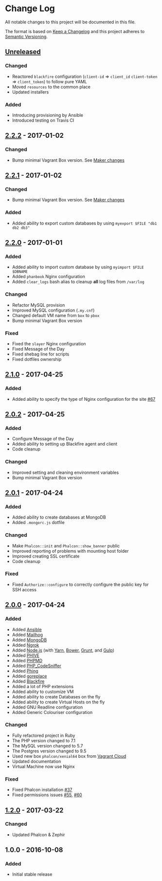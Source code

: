 # Change Log
All notable changes to this project will be documented in this file.

The format is based on [Keep a Changelog](http://keepachangelog.com/)
and this project adheres to [Semantic Versioning](http://semver.org/).

## [Unreleased]
### Changed
- Reactored `blackfire` configuration (`client-id` => `client_id` `client-token` => `client_token`) to follow pure YAML
- Moved `resources` to the common place
- Updated installers

### Added
- Introducing provisioning by Ansible
- Introduced testing on Travis CI

## [2.2.2] - 2017-01-02
### Changed
- Bump minimal Vagrant Box version. See [Maker changes](https://github.com/phalcon/maker/releases/tag/v2.0.2)

## [2.2.1] - 2017-01-02
### Changed
- Bump minimal Vagrant Box version. See [Maker changes](https://github.com/phalcon/maker/releases/tag/v2.0.1) 

### Added
- Added ability to export custom databases by using `myexport $FILE "db1 db2 db3"`

## [2.2.0] - 2017-01-01
### Added
- Added ability to import custom database by using `myimport $FILE $DBNAME`
- Added `phanbook` Nginx configuration
- Added `clear_logs` bash alias to cleanup **all** log files from `/var/log`

### Changed
- Refactor MySQL provision
- Improved MySQL configuration (`.my.cnf`)
- Changed default VM name from `box` to `pbox`
- Bump minimal Vagrant Box version

### Fixed
- Fixed the `slayer` Nginx configuration
- Fixed Message of the Day
- Fixed shebag line for scripts
- Fixed dotfiles ownership

## [2.1.0] - 2017-04-25
### Added
- Added ability to specify the type of Nginx configuration for the site [#67](https://github.com/phalcon/box/issues/67)

## [2.0.2] - 2017-04-25
### Added
- Configure Message of the Day
- Added ability to setting up Blackfire agent and client
- Code cleanup

### Changed
- Improved setting and cleaning environment variables
- Bump minimal Vagrant Box version

## [2.0.1] - 2017-04-24
### Added
- Added ability to create databases at MongoDB
- Added `.mongorc.js` dotfile

### Changed
- Make `Phalcon::init` and `Phalcon::show_banner` public
- Improved reporting of problems with mounting host folder
- Improved creating SSL certificate
- Code cleanup

### Fixed
- Fixed `Authorize::configure` to correctly configure the public key for SSH access

## [2.0.0] - 2017-04-24
### Added
- Added [Ansible](https://www.ansible.com)
- Added [Mailhog](https://github.com/mailhog/MailHog)
- Added [MongoDB](https://www.mongodb.com)
- Added [Ngrok](https://ngrok.com)
- Added [Node.js](https://nodejs.org/en/) (with [Yarn](https://yarnpkg.com/en/), [Bower](https://bower.io), [Grunt](https://gruntjs.com), and [Gulp](http://gulpjs.com))
- Added [PHIVE](https://phar.io)
- Added [PHPMD](https://phpmd.org)
- Added [PHP_CodeSniffer](https://github.com/squizlabs/PHP_CodeSniffer)
- Added [Phing](https://www.phing.info)
- Added [goreplace](https://github.com/webdevops/go-replace)
- Added [Blackfire](https://blackfire.io)
- Added a lot of PHP extensions
- Added ability to customize VM
- Added ability to create Databases on the fly
- Added ability to create Virtual Hosts on the fly
- Added GNU Readline configuration
- Added Generic Colouriser configuration

### Changed
- Fully refactored project in Ruby
- The PHP version changed to 7.1
- The MySQL version changed to 5.7
- The Postgres version changed to 9.5
- Used new box `phalcon/xenial64` box from [Vagrant Cloud](https://atlas.hashicorp.com/phalconphp/boxes/xenial64/)
- Updated documentation
- Virtual Machine now use Nginx

### Fixed
- Fixed Phalcon installation [#37](https://github.com/phalcon/box/issues/37)
- Fixed permissions issues [#55](https://github.com/phalcon/box/issues/55), [#60](https://github.com/phalcon/box/issues/60)

## [1.2.0] - 2017-03-22
### Changed
- Updated Phalcon & Zephir

## 1.0.0 - 2016-10-08
### Added
- Initial stable release

[Unreleased]: https://github.com/phalcon/box/compare/v2.2.2...HEAD
[2.2.2]: https://github.com/phalcon/box/compare/v2.2.2...v2.2.1
[2.2.1]: https://github.com/phalcon/box/compare/v2.2.1...v2.2.0
[2.2.0]: https://github.com/phalcon/box/compare/v2.2.0...v2.1.0
[2.1.0]: https://github.com/phalcon/box/compare/v2.1.0...v2.0.2
[2.0.2]: https://github.com/phalcon/box/compare/v2.0.2...v2.0.1
[2.0.1]: https://github.com/phalcon/box/compare/v2.0.1...v2.0.0
[2.0.0]: https://github.com/phalcon/box/compare/v2.0.0...v1.2.0
[1.2.0]: https://github.com/phalcon/box/compare/v1.2.0...v1.0.0

